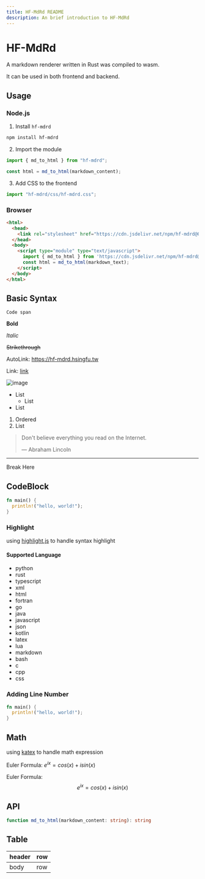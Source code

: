 ```yaml
---
title: HF-MdRd README
description: An brief introduction to HF-MdRd
---
```


# HF-MdRd

A markdown renderer written in Rust was compiled to wasm.

It can be used in both frontend and backend.

## Usage

### Node.js
1. Install `hf-mdrd`
```bash
npm install hf-mdrd
```

2. Import the module
```js
import { md_to_html } from "hf-mdrd";

const html = md_to_html(markdown_content);
```

3. Add CSS to the frontend
```js
import "hf-mdrd/css/hf-mdrd.css";
```

### Browser
```html
<html>
  <head>
    <link rel="stylesheet" href="https://cdn.jsdelivr.net/npm/hf-mdrd@0.1.4/css/hf-mdrd.min.css" crossorigin="anonymous">
  </head>
  <body>
    <script type="module" type="text/javascript">
      import { md_to_html } from 'https://cdn.jsdelivr.net/npm/hf-mdrd@0.1.4/browser/hf-mdrd.min.mjs';
      const html = md_to_html(markdown_text);
    </script>
  </body>
</html>
```

## Basic Syntax
`Code span`

**Bold**

*Italic*

~~Strikethrough~~

AutoLink: <https://hf-mdrd.hsingfu.tw>

Link: [link](https://hf-mdrd.hsingfu.tw)

![image](https://cdn.jsdelivr.net/npm/bootstrap-icons@1.11.3/icons/markdown.svg)

- List
  - List
- List

1. Ordered
2. List

> Don't believe everything you
> read on the Internet.
>
> — Abraham Lincoln

---
Break Here


## CodeBlock
```rust
fn main() {
  println!("hello, world!");
}
```

### Highlight
using [highlight.js](https://highlightjs.org/) to handle syntax highlight

#### Supported Language
- python
- rust
- typescript
- xml
- html
- fortran
- go
- java
- javascript
- json
- kotlin
- latex
- lua
- markdown
- bash
- c
- cpp
- css

### Adding Line Number
```rust :setNumber
fn main() {
  println!("hello, world!");
}
```

## Math
using [katex](https://katex.org/) to handle math expression

Euler Formula: $e^{ix} = cos(x) + isin(x)$

Euler Formula:
$$e^{ix} = cos(x) + isin(x)$$

## API
```ts
function md_to_html(markdown_content: string): string
```

## Table
| header | row |
| ------ | --- |
| body   | row |
